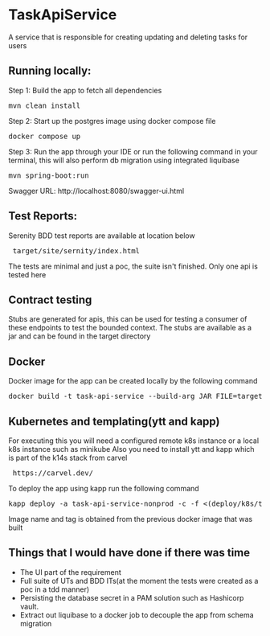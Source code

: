 # TaskApiService

A service that is responsible for creating updating and deleting tasks for users

## Running locally:

Step 1: Build the app to fetch all dependencies
<pre>mvn clean install</pre>

Step 2: Start up the postgres image using docker compose file
<pre>docker compose up</pre>

Step 3: Run the app through your IDE or run the following command in your terminal, this will also perform db migration
using integrated liquibase
<pre>mvn spring-boot:run</pre>

Swagger URL: http://localhost:8080/swagger-ui.html

## Test Reports:

Serenity BDD test reports are available at location below
<pre> target/site/sernity/index.html </pre>

The tests are minimal and just a poc, the suite isn't finished. Only one api is tested here

## Contract testing

Stubs are generated for apis, this can be used for testing a consumer of these endpoints to test the bounded context.
The stubs are available as a jar and can be found in the target directory

## Docker

Docker image for the app can be created locally by the following command
<pre>docker build -t task-api-service --build-arg JAR_FILE=target/task-api-service-0.0.1-SNAPSHOT.jar .</pre>

## Kubernetes and templating(ytt and kapp)

For executing this you will need a configured remote k8s instance or a local k8s instance such as minikube Also you need
to install ytt and kapp which is part of the k14s stack from carvel
<pre> https://carvel.dev/</pre>

To deploy the app using kapp run the following command

<pre>kapp deploy -a task-api-service-nonprod -c -f <(deploy/k8s/tools/render -f deploy/k8s/envs/nonprod --data-value image.name="$image_name" --data-value image.tag="$image_tag") </pre>
Image name and tag is obtained from the previous docker image that was built

## Things that I would have done if there was time

* The UI part of the requirement
* Full suite of UTs and BDD ITs(at the moment the tests were created as a poc in a tdd manner)
* Persisting the database secret in a PAM solution such as Hashicorp vault.
* Extract out liquibase to a docker job to decouple the app from schema migration
